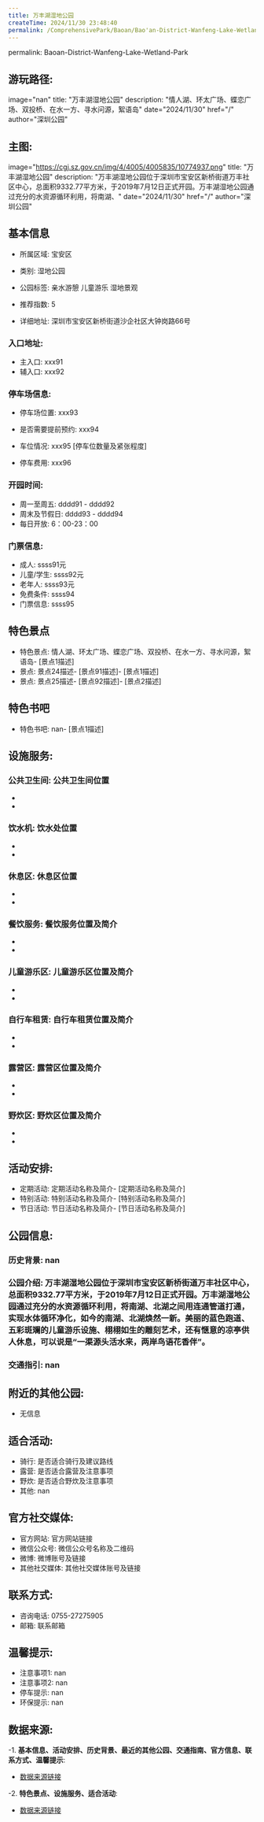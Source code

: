```yaml
---
title: 万丰湖湿地公园
createTime: 2024/11/30 23:48:40
permalink: /ComprehensivePark/Baoan/Bao'an-District-Wanfeng-Lake-Wetland-Park/
---
```

permalink: Baoan-District-Wanfeng-Lake-Wetland-Park
## 游玩路径:
image="nan"
title: "万丰湖湿地公园"
description: "情人湖、环太广场、蝶恋广场、双投桥、在水一方、寻水问源，絮语岛"
date="2024/11/30"
href="/"
author="深圳公园"
## 主图:
image="https://cgj.sz.gov.cn/img/4/4005/4005835/10774937.png"
title: "万丰湖湿地公园"
description: "万丰湖湿地公园位于深圳市宝安区新桥街道万丰社区中心，总面积9332.77平方米，于2019年7月12日正式开园。万丰湖湿地公园通过充分的水资源循环利用，将南湖、"
date="2024/11/30"
href="/"
author="深圳公园"
## 基本信息

- 所属区域: 宝安区

- 类别: 湿地公园

- 公园标签: 亲水游憩 儿童游乐 湿地景观

- 推荐指数: 5

- 详细地址: 深圳市宝安区新桥街道沙企社区大钟岗路66号

### 入口地址:
- 主入口: xxx91
- 辅入口: xxx92
### 停车场信息:
- 停车场位置: xxx93

- 是否需要提前预约: xxx94

- 车位情况: xxx95 [停车位数量及紧张程度]

- 停车费用: xxx96

### 开园时间:
- 周一至周五: dddd91 - dddd92
- 周末及节假日: dddd93 - dddd94
- 每日开放: 6：00-23：00

### 门票信息:
- 成人: ssss91元
- 儿童/学生: ssss92元
- 老年人: ssss93元
- 免费条件: ssss94
- 门票信息: ssss95
## 特色景点
- 特色景点: 情人湖、环太广场、蝶恋广场、双投桥、在水一方、寻水问源，絮语岛- [景点1描述]
- 景点: 景点24描述- [景点91描述]- [景点1描述]
- 景点: 景点25描述- [景点92描述]- [景点2描述]
## 特色书吧
- 特色书吧: nan- [景点1描述]
## 设施服务:
### 公共卫生间: 公共卫生间位置
- 
- 
### 饮水机: 饮水处位置
- 
- 
### 休息区: 休息区位置
- 
- 
### 餐饮服务: 餐饮服务位置及简介
- 
- 
### 儿童游乐区: 儿童游乐区位置及简介
- 
- 
### 自行车租赁: 自行车租赁位置及简介
- 
- 
### 露营区: 露营区位置及简介
- 
- 
### 野炊区: 野炊区位置及简介

- 
- 
## 活动安排:
- 定期活动: 定期活动名称及简介- [定期活动名称及简介]
- 特别活动: 特别活动名称及简介- [特别活动名称及简介]
- 节日活动: 节日活动名称及简介- [节日活动名称及简介]
## 公园信息:
### 历史背景: nan
### 公园介绍: 万丰湖湿地公园位于深圳市宝安区新桥街道万丰社区中心，总面积9332.77平方米，于2019年7月12日正式开园。万丰湖湿地公园通过充分的水资源循环利用，将南湖、北湖之间用连通管道打通，实现水体循环净化，如今的南湖、北湖焕然一新。美丽的蓝色跑道、五彩斑斓的儿童游乐设施、栩栩如生的雕刻艺术，还有惬意的凉亭供人休息，可以说是“一渠源头活水来，两岸鸟语花香伴”。
### 交通指引: nan

## 附近的其他公园:
- 无信息

## 适合活动:
- 骑行: 是否适合骑行及建议路线
- 露营: 是否适合露营及注意事项
- 野炊: 是否适合野炊及注意事项
- 其他: nan

## 官方社交媒体:
- 官方网站: 官方网站链接
- 微信公众号: 微信公众号名称及二维码
- 微博: 微博账号及链接
- 其他社交媒体: 其他社交媒体账号及链接

## 联系方式:
- 咨询电话: 0755-27275905
- 邮箱: 联系邮箱

## 温馨提示:
- 注意事项1: nan
- 注意事项2: nan
- 停车提示: nan
- 环保提示: nan

## 数据来源:
-1. **基本信息、活动安排、历史背景、最近的其他公园、交通指南、官方信息、联系方式、温馨提示**:
- [数据来源链接](https://cgj.sz.gov.cn/xsmh/gysz/csgy/content/post_10774937.html)

-2. **特色景点、设施服务、适合活动**:
- [数据来源链接](https://cgj.sz.gov.cn/xsmh/gysz/csgy/content/post_10774937.html)


